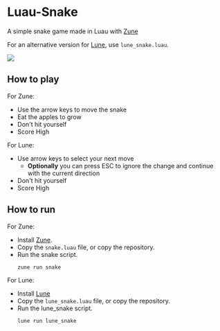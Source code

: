 # Luau-Snake
A simple snake game made in Luau with [Zune](https://github.com/Scythe-Technology/Zune)

For an alternative version for [Lune](https://github.com/lune-org/lune), use `lune_snake.luau`.

![](https://github.com/user-attachments/assets/644cff62-f137-482f-9a15-1ceb65b1c647)

## How to play
For Zune:
- Use the arrow keys to move the snake
- Eat the apples to grow
- Don't hit yourself
- Score High

For Lune:
- Use arrow keys to select your next move
  - **Optionally** you can press ESC to ignore the change and continue with the current direction
- Don't hit yourself
- Score High

## How to run
For Zune:
- Install [Zune](https://github.com/Scythe-Technology/Zune).
- Copy the `snake.luau` file, or copy the repository.
- Run the snake script.
    ```bash 
    zune run snake
    ```

For Lune:
- Install [Lune](https://lune-org.github.io/docs/getting-started/1-installation)
- Copy the `lune_snake.luau` file, or copy the repository.
- Run the lune_snake script.
    ```bash 
    lune run lune_snake
    ```